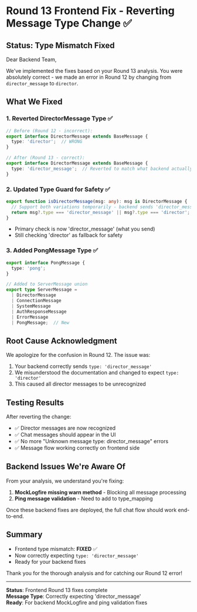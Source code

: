 # Round 13 Frontend Fix - Reverting Message Type Change ✅

## Status: Type Mismatch Fixed

Dear Backend Team,

We've implemented the fixes based on your Round 13 analysis. You were absolutely correct - we made an error in Round 12 by changing from `director_message` to `director`.

## What We Fixed

### 1. **Reverted DirectorMessage Type** ✅
```typescript
// Before (Round 12 - incorrect):
export interface DirectorMessage extends BaseMessage {
  type: 'director';  // WRONG
}

// After (Round 13 - correct):
export interface DirectorMessage extends BaseMessage {
  type: 'director_message';  // Reverted to match what backend actually sends
}
```

### 2. **Updated Type Guard for Safety** ✅
```typescript
export function isDirectorMessage(msg: any): msg is DirectorMessage {
  // Support both variations temporarily - backend sends 'director_message'
  return msg?.type === 'director_message' || msg?.type === 'director';
}
```
- Primary check is now 'director_message' (what you send)
- Still checking 'director' as fallback for safety

### 3. **Added PongMessage Type** ✅
```typescript
export interface PongMessage {
  type: 'pong';
}

// Added to ServerMessage union
export type ServerMessage = 
  | DirectorMessage
  | ConnectionMessage
  | SystemMessage
  | AuthResponseMessage
  | ErrorMessage
  | PongMessage;  // New
```

## Root Cause Acknowledgment

We apologize for the confusion in Round 12. The issue was:
1. Your backend correctly sends `type: 'director_message'`
2. We misunderstood the documentation and changed to expect `type: 'director'`
3. This caused all director messages to be unrecognized

## Testing Results

After reverting the change:
- ✅ Director messages are now recognized
- ✅ Chat messages should appear in the UI
- ✅ No more "Unknown message type: director_message" errors
- ✅ Message flow working correctly on frontend side

## Backend Issues We're Aware Of

From your analysis, we understand you're fixing:
1. **MockLogfire missing warn method** - Blocking all message processing
2. **Ping message validation** - Need to add to type_mapping

Once these backend fixes are deployed, the full chat flow should work end-to-end.

## Summary

- Frontend type mismatch: **FIXED** ✅
- Now correctly expecting `type: 'director_message'`
- Ready for your backend fixes

Thank you for the thorough analysis and for catching our Round 12 error!

---

**Status**: Frontend Round 13 fixes complete  
**Message Type**: Correctly expecting 'director_message'  
**Ready**: For backend MockLogfire and ping validation fixes